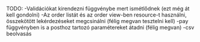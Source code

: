 TODO:
    -Validációkat kirendezni függvénybe mert ismétlődnek (ezt még át kell gondolni)
    -Az order listát és az order view-ben resource-t használni, összekötött lekérdezéseket megcsinálni (félig megvan tesztelni kell)
    -pay függvényben is a posthoz tartozó paramétereket átadni (félig megvan)
    -csv beolvasás